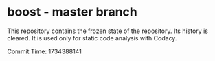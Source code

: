 # boost - master branch

This repository contains the frozen state of the repository.
Its history is cleared. It is used only for static code
analysis with Codacy.

Commit Time: 1734388141